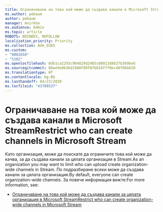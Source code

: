 ```yaml
---
title: Ограничаване на това кой може да създава канали в Microsoft Stream
ms.author: pebaum
author: pebaum
manager: mnirkhe
ms.audience: Admin
ms.topic: article
ROBOTS: NOINDEX, NOFOLLOW
localization_priority: Priority
ms.collection: Adm_O365
ms.custom:
- "9002650"
- "5102"
ms.openlocfilehash: 6db1ca2293c904829d2485c08013d8b27b369be6
ms.sourcegitcommit: 89ae9e8b36d1980f89f07b016fff0ec48f96b620
ms.translationtype: HT
ms.contentlocale: bg-BG
ms.lasthandoff: 04/23/2020
ms.locfileid: "43789537"
---
```

# <a name="restrict-who-can-create-channels-in-microsoft-stream"></a><span data-ttu-id="2ec1f-102">Ограничаване на това кой може да създава канали в Microsoft Stream</span><span class="sxs-lookup"><span data-stu-id="2ec1f-102">Restrict who can create channels in Microsoft Stream</span></span>

<span data-ttu-id="2ec1f-103">Като организация, може да поискате да ограничите това кой може да качва, за да създава канали за цялата организация в Stream.</span><span class="sxs-lookup"><span data-stu-id="2ec1f-103">As an organization you may want to limit who can upload create organization-wide channels in Stream.</span></span> <span data-ttu-id="2ec1f-104">По подразбиране всеки може да създава канали за цялата организация.</span><span class="sxs-lookup"><span data-stu-id="2ec1f-104">By default, everyone can create organization-wide channels.</span></span> <span data-ttu-id="2ec1f-105">За повече информация вижте:</span><span class="sxs-lookup"><span data-stu-id="2ec1f-105">For more information, see:</span></span>

- [<span data-ttu-id="2ec1f-106">Ограничаване на това кой може да създава канали за цялата организация в Microsoft Stream</span><span class="sxs-lookup"><span data-stu-id="2ec1f-106">Restrict who can create organization-wide channels in Microsoft Stream</span></span>](https://docs.microsoft.com/stream/restrict-companywide-channels)
